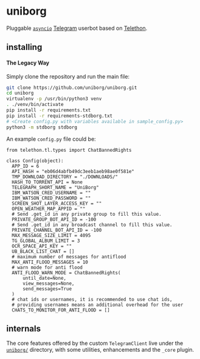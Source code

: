 # uniborg

Pluggable [``asyncio``](https://docs.python.org/3/library/asyncio.html)
[Telegram](https://telegram.org) userbot based on
[Telethon](https://github.com/LonamiWebs/Telethon).

## installing

#### The Legacy Way

Simply clone the repository and run the main file:
```sh
git clone https://github.com/uniborg/uniborg.git
cd uniborg
virtualenv -p /usr/bin/python3 venv
. ./venv/bin/activate
pip install -r requirements.txt
pip install -r requirements-stdborg.txt
# <Create config.py with variables available in sample_config.py>
python3 -m stdborg stdborg
```

An example `config.py` file could be:

```python3
from telethon.tl.types import ChatBannedRights

class Config(object):
  APP_ID = 6
  API_HASH = "eb06d4abfb49dc3eeb1aeb98ae0f581e"
  TMP_DOWNLOAD_DIRECTORY = "./DOWNLOADS/"
  HASH_TO_TORRENT_API = None
  TELEGRAPH_SHORT_NAME = "UniBorg"
  IBM_WATSON_CRED_USERNAME = ""
  IBM_WATSON_CRED_PASSWORD = ""
  SCREEN_SHOT_LAYER_ACCESS_KEY = ""
  OPEN_WEATHER_MAP_APPID = ""
  # Send .get_id in any private group to fill this value.
  PRIVATE_GROUP_BOT_API_ID = -100
  # Send .get_id in any broadcast channel to fill this value.
  PRIVATE_CHANNEL_BOT_API_ID = -100
  MAX_MESSAGE_SIZE_LIMIT = 4095
  TG_GLOBAL_ALBUM_LIMIT = 3
  OCR_SPACE_API_KEY = ""
  UB_BLACK_LIST_CHAT = []
  # maximum number of messages for antiflood
  MAX_ANTI_FLOOD_MESSAGES = 10
  # warn mode for anti flood
  ANTI_FLOOD_WARN_MODE = ChatBannedRights(
      until_date=None,
      view_messages=None,
      send_messages=True
  )
  # chat ids or usernames, it is recommended to use chat ids,
  # providing usernames means an additional overhead for the user
  CHATS_TO_MONITOR_FOR_ANTI_FLOOD = []
```

## internals

The core features offered by the custom `TelegramClient` live under the
[`uniborg/`](https://gitlab.com/SpEcHiDe/uniborg/tree/master/uniborg)
directory, with some utilities, enhancements and the `_core` plugin.
